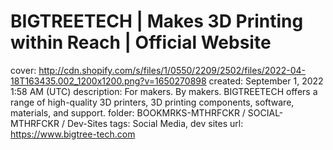 # BIGTREETECH | Makes 3D Printing within Reach | Official Website

cover: http://cdn.shopify.com/s/files/1/0550/2209/2502/files/2022-04-18T163435.002_1200x1200.png?v=1650270898
created: September 1, 2022 1:58 AM (UTC)
description: For makers. By makers. BIGTREETECH offers a range of high-quality 3D printers, 3D printing components, software, materials, and support.
folder: BOOKMRKS-MTHRFCKR / SOCIAL-MTHRFCKR / Dev-Sites
tags: Social Media, dev sites
url: https://www.bigtree-tech.com